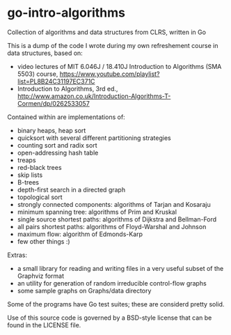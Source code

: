# go-intro-algorithms
Collection of algorithms and data structures from CLRS, written in Go

This is a dump of the code I wrote during my own refreshement course in data structures,
based on:
 - video lectures of MIT 6.046J / 18.410J Introduction to Algorithms (SMA 5503) course, https://www.youtube.com/playlist?list=PL8B24C31197EC371C
 - Introduction to Algorithms, 3rd ed., http://www.amazon.co.uk/Introduction-Algorithms-T-Cormen/dp/0262533057

Contained within are implementations of:

  - binary heaps, heap sort
  - quicksort with several different partitioning strategies
  - counting sort and radix sort
  - open-addressing hash table
  - treaps
  - red-black trees
  - skip lists
  - B-trees
  - depth-first search in a directed graph
  - topological sort
  - strongly connected components: algorithms of Tarjan and Kosaraju
  - minimum spanning tree: algorithms of Prim and Kruskal
  - single source shortest paths: algorithms of Dijkstra and Bellman-Ford
  - all pairs shortest paths: algorithms of Floyd-Warshal and Johnson
  - maximum flow: algorithm of Edmonds-Karp
  - few other things :)
   
Extras:
  - a small library for reading and writing files in a very useful subset of the Graphviz format
  - an utility for generation of random irreducible control-flow graphs
  - some sample graphs on Graphs/data directory
  
Some of the programs have Go test suites; these are considerd pretty solid.

Use of this source code is governed by a BSD-style license that can be found in the LICENSE file.
